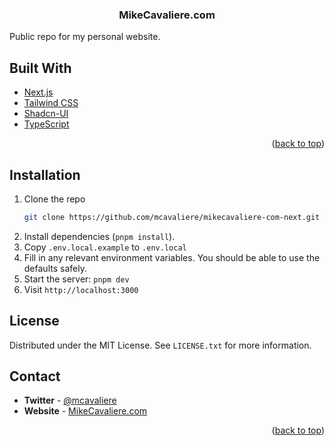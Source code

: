 <div id="top"></div>

<h3 align="center">MikeCavaliere.com</h3>

<p>Public repo for my personal website.</p>

## Built With

- [Next.js](https://nextjs.org/)
- [Tailwind CSS](https://tailwindcss.com/)
- [Shadcn-UI](https://ui.shadcn.com/)
- [TypeScript](https://www.typescriptlang.org/)

<p align="right">(<a href="#top">back to top</a>)</p>

<!-- GETTING STARTED -->

## Installation

1. Clone the repo
   ```sh
   git clone https://github.com/mcavaliere/mikecavaliere-com-next.git
   ```
2. Install dependencies (`pnpm install`).
3. Copy `.env.local.example` to `.env.local`
4. Fill in any relevant environment variables. You should be able to use the defaults safely.
6. Start the server: `pnpm dev`
7. Visit `http://localhost:3000`


<!-- LICENSE -->

## License

Distributed under the MIT License. See `LICENSE.txt` for more information.

<!-- CONTACT -->

## Contact

* **Twitter** - [@mcavaliere](https://twitter.com/mcavaliere)
* **Website** - [MikeCavaliere.com](https://mikecavaliere.com)

<p align="right">(<a href="#top">back to top</a>)</p>

